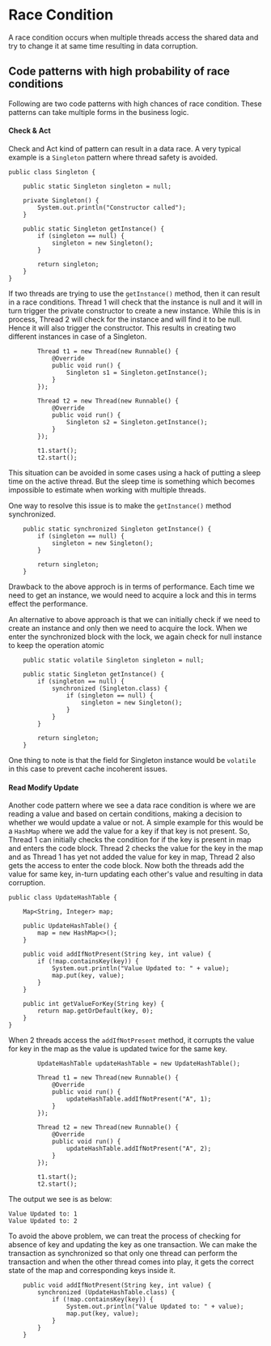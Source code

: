 # Race Condition
A race condition occurs when multiple threads access the shared data and try to change it at same time resulting in data corruption.

## Code patterns with high probability of race conditions
Following are two code patterns with high chances of race condition. These patterns can take multiple forms in the business logic.

#### Check & Act
Check and Act kind of pattern can result in a data race. A very typical example is a ```Singleton``` pattern where thread safety is avoided. 
```
public class Singleton {

    public static Singleton singleton = null;

    private Singleton() {
        System.out.println("Constructor called");
    }

    public static Singleton getInstance() {
        if (singleton == null) {
            singleton = new Singleton();
        }

        return singleton;
    }
}
```

If two threads are trying to use the ```getInstance()``` method, then it can result in a race conditions. Thread 1 will check that the instance is null and it will in turn trigger the private constructor to create a new instance. While this is in process, Thread 2 will check for the instance and will find it to be null. Hence it will also trigger the constructor. This results in creating two different instances in case of a Singleton. 
```
        Thread t1 = new Thread(new Runnable() {
            @Override
            public void run() {
                Singleton s1 = Singleton.getInstance();
            }
        });

        Thread t2 = new Thread(new Runnable() {
            @Override
            public void run() {
                Singleton s2 = Singleton.getInstance();
            }
        });

        t1.start();
        t2.start();
```
This situation can be avoided in some cases using a hack of putting a sleep time on the active thread. But the sleep time is something which becomes impossible to estimate when working with multiple threads.

One way to resolve this issue is to make the ```getInstance()``` method synchronized.
```
    public static synchronized Singleton getInstance() {
        if (singleton == null) {
            singleton = new Singleton();
        }

        return singleton;
    }
```
Drawback to the above approch is in terms of performance. Each time we need to get an instance, we would need to acquire a lock and this in terms effect the performance.

An alternative to above approach is that we can initially check if we need to create an instance and only then we need to acquire the lock. When we enter the synchronized block with the lock, we again check for null instance to keep the operation atomic
```
    public static volatile Singleton singleton = null;
    
    public static Singleton getInstance() {
        if (singleton == null) {
            synchronized (Singleton.class) {
                if (singleton == null) {
                    singleton = new Singleton();
                }
            }
        }

        return singleton;
    }
```
One thing to note is that the field for Singleton instance would be ```volatile``` in this case to prevent cache incoherent issues.

#### Read Modify Update
Another code pattern where we see a data race condition is where we are reading a value and based on certain conditions, making a decision to whether we would update a value or not. A simple example for this would be a ```HashMap``` where we add the value for a key if that key is not present. So, Thread 1 can initially checks the condition for if the key is present in map and enters the code block. Thread 2 checks the value for the key in the map and as Thread 1 has yet not added the value for key in map, Thread 2 also gets the access to enter the code block. Now both the threads add the value for same key, in-turn updating each other's value and resulting in data corruption.

```
public class UpdateHashTable {

    Map<String, Integer> map;

    public UpdateHashTable() {
        map = new HashMap<>();
    }

    public void addIfNotPresent(String key, int value) {
        if (!map.containsKey(key)) {
            System.out.println("Value Updated to: " + value);
            map.put(key, value);
        }
    }

    public int getValueForKey(String key) {
        return map.getOrDefault(key, 0);
    }
}

```

When 2 threads access the ```addIfNotPresent``` method, it corrupts the value for key in the map as the value is updated twice for the same key.
```
        UpdateHashTable updateHashTable = new UpdateHashTable();

        Thread t1 = new Thread(new Runnable() {
            @Override
            public void run() {
                updateHashTable.addIfNotPresent("A", 1);
            }
        });

        Thread t2 = new Thread(new Runnable() {
            @Override
            public void run() {
                updateHashTable.addIfNotPresent("A", 2);
            }
        });

        t1.start();
        t2.start();
``` 

The output we see is as below:
```
Value Updated to: 1
Value Updated to: 2
```

To avoid the above problem, we can treat the process of checking for absence of key and updating the key as one transaction. We can make the transaction as synchronized so that only one thread can perform the transaction and when the other thread comes into play, it gets the correct state of the map and corresponding keys inside it.

```
    public void addIfNotPresent(String key, int value) {
        synchronized (UpdateHashTable.class) {
            if (!map.containsKey(key)) {
                System.out.println("Value Updated to: " + value);
                map.put(key, value);
            }
        }
    }
```

